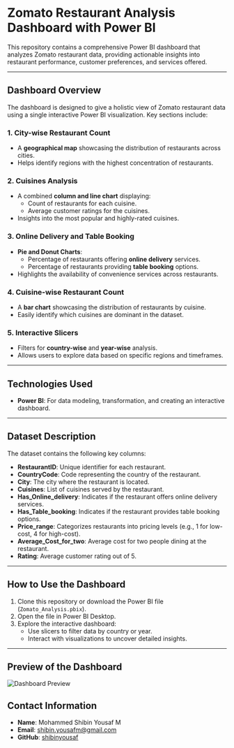 # Zomato Restaurant Analysis Dashboard with Power BI

This repository contains a comprehensive Power BI dashboard that analyzes Zomato restaurant data, providing actionable insights into restaurant performance, customer preferences, and services offered.

---

## Dashboard Overview

The dashboard is designed to give a holistic view of Zomato restaurant data using a single interactive Power BI visualization. Key sections include:

### 1. **City-wise Restaurant Count**
   - A **geographical map** showcasing the distribution of restaurants across cities.
   - Helps identify regions with the highest concentration of restaurants.

### 2. **Cuisines Analysis**
   - A combined **column and line chart** displaying:
     - Count of restaurants for each cuisine.
     - Average customer ratings for the cuisines.
   - Insights into the most popular and highly-rated cuisines.

### 3. **Online Delivery and Table Booking**
   - **Pie and Donut Charts**:
     - Percentage of restaurants offering **online delivery** services.
     - Percentage of restaurants providing **table booking** options.
   - Highlights the availability of convenience services across restaurants.

### 4. **Cuisine-wise Restaurant Count**
   - A **bar chart** showcasing the distribution of restaurants by cuisine.
   - Easily identify which cuisines are dominant in the dataset.

### 5. **Interactive Slicers**
   - Filters for **country-wise** and **year-wise** analysis.
   - Allows users to explore data based on specific regions and timeframes.

---

## Technologies Used

- **Power BI**: For data modeling, transformation, and creating an interactive dashboard.

---

## Dataset Description

The dataset contains the following key columns:

- **RestaurantID**: Unique identifier for each restaurant.
- **CountryCode**: Code representing the country of the restaurant.
- **City**: The city where the restaurant is located.
- **Cuisines**: List of cuisines served by the restaurant.
- **Has_Online_delivery**: Indicates if the restaurant offers online delivery services.
- **Has_Table_booking**: Indicates if the restaurant provides table booking options.
- **Price_range**: Categorizes restaurants into pricing levels (e.g., 1 for low-cost, 4 for high-cost).
- **Average_Cost_for_two**: Average cost for two people dining at the restaurant.
- **Rating**: Average customer rating out of 5.

---

## How to Use the Dashboard

1. Clone this repository or download the Power BI file (`Zomato_Analysis.pbix`).
2. Open the file in Power BI Desktop.
3. Explore the interactive dashboard:
   - Use slicers to filter data by country or year.
   - Interact with visualizations to uncover detailed insights.

---

## Preview of the Dashboard

![Dashboard Preview](dashboard_preview.png)



## Contact Information

- **Name**: Mohammed Shibin Yousaf M
- **Email**: shibin.yousafm@gmail.com
- **GitHub**: [shibinyousaf](https://github.com/shibinyousaf)
